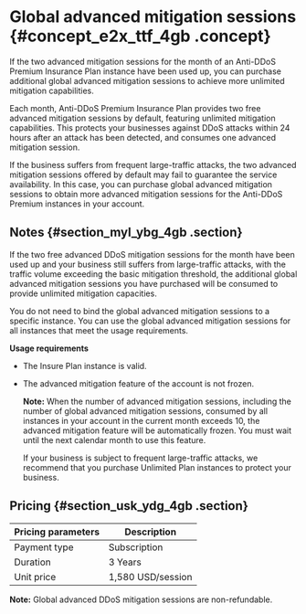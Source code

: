 # Global advanced mitigation sessions {#concept_e2x_ttf_4gb .concept}

If the two advanced mitigation sessions for the month of an Anti-DDoS Premium Insurance Plan instance have been used up, you can purchase additional global advanced mitigation sessions to achieve more unlimited mitigation capabilities.

Each month, Anti-DDoS Premium Insurance Plan provides two free advanced mitigation sessions by default, featuring unlimited mitigation capabilities. This protects your businesses against DDoS attacks within 24 hours after an attack has been detected, and consumes one advanced mitigation session.

If the business suffers from frequent large-traffic attacks, the two advanced mitigation sessions offered by default may fail to guarantee the service availability. In this case, you can purchase global advanced mitigation sessions to obtain more advanced mitigation sessions for the Anti-DDoS Premium instances in your account.

## Notes {#section_myl_ybg_4gb .section}

If the two free advanced DDoS mitigation sessions for the month have been used up and your business still suffers from large-traffic attacks, with the traffic volume exceeding the basic mitigation threshold, the additional global advanced mitigation sessions you have purchased will be consumed to provide unlimited mitigation capacities.

You do not need to bind the global advanced mitigation sessions to a specific instance. You can use the global advanced mitigation sessions for all instances that meet the usage requirements.

**Usage requirements**

-   The Insure Plan instance is valid.
-   The advanced mitigation feature of the account is not frozen.

    **Note:** When the number of advanced mitigation sessions, including the number of global advanced mitigation sessions, consumed by all instances in your account in the current month exceeds 10, the advanced mitigation feature will be automatically frozen. You must wait until the next calendar month to use this feature.

    If your business is subject to frequent large-traffic attacks, we recommend that you purchase Unlimited Plan instances to protect your business.


## Pricing {#section_usk_ydg_4gb .section}

|Pricing parameters|Description|
|------------------|-----------|
|Payment type|Subscription|
|Duration|3 Years|
|Unit price|1,580 USD/session|

**Note:** Global advanced DDoS mitigation sessions are non-refundable.

